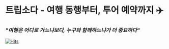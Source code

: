 # 트립소다 - 여행 동행부터, 투어 예약까지 ✈️
### _"여행은 어디로 가느냐보다, 누구와 함께하느냐가 더 중요하다"_    

[![Hits](https://hits.seeyoufarm.com/api/count/incr/badge.svg?url=https%3A%2F%2Fgithub.com%2Ftripsoda%2Ftripsoda&count_bg=%2379C83D&title_bg=%23555555&icon=&icon_color=%23E7E7E7&title=hits&edge_flat=false)](https://hits.seeyoufarm.com)
